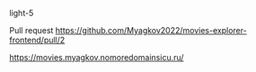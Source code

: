 light-5

Pull request https://github.com/Myagkov2022/movies-explorer-frontend/pull/2

https://movies.myagkov.nomoredomainsicu.ru/